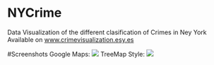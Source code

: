# NYCrime
Data Visualization of the different clasification of Crimes in Ney York
Available on www.crimevisualization.esy.es

#Screenshots
Google Maps:
<img src='http://github.com/aluco100/NYCrime/screenshots/screen1.png' />
TreeMap Style:
<img src='http://github.com/aluco100/NYCrime/screenshots/screen2.png' />

